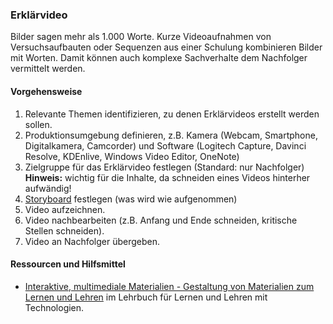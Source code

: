 ### Erklärvideo

Bilder sagen mehr als 1.000 Worte. Kurze Videoaufnahmen von Versuchsaufbauten oder Sequenzen aus einer Schulung kombinieren Bilder mit Worten. Damit können auch komplexe Sachverhalte dem Nachfolger vermittelt werden.

#### Vorgehensweise

1. Relevante Themen identifizieren, zu denen Erklärvideos erstellt werden sollen.
2. Produktionsumgebung definieren, z.B. Kamera (Webcam, Smartphone, Digitalkamera, Camcorder) und Software (Logitech Capture, Davinci Resolve, KDEnlive, Windows Video Editor, OneNote)
3. Zielgruppe für das Erklärvideo festlegen (Standard: nur Nachfolger)
**Hinweis:** wichtig für die Inhalte, da schneiden eines Videos hinterher aufwändig!
4. [Storyboard](https://de.wikipedia.org/wiki/Storyboard) festlegen (was wird wie aufgenommen)
5. Video aufzeichnen.
6. Video nachbearbeiten (z.B. Anfang und Ende schneiden, kritische Stellen schneiden).
9. Video an Nachfolger übergeben.

#### Ressourcen und Hilfsmittel

* [Interaktive, multimediale Materialien - Gestaltung von Materialien zum Lernen und Lehren](http://l3t.tugraz.at/index.php/LehrbuchEbner10/article/view/38) im Lehrbuch für Lernen und Lehren mit Technologien.
